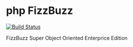 # php FizzBuzz

[![Build Status](https://travis-ci.org/DQNEO/php-FizzBuzz.svg?branch=master)](https://travis-ci.org/DQNEO/php-FizzBuzz)

FizzBuzz Super Object Oriented Enterprice Edition
